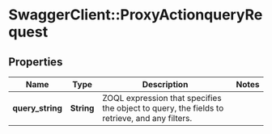 # SwaggerClient::ProxyActionqueryRequest

## Properties
Name | Type | Description | Notes
------------ | ------------- | ------------- | -------------
**query_string** | **String** | ZOQL expression that specifies the object to query, the fields to retrieve, and any filters.  | 


